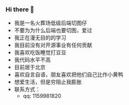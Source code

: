 ### Hi there 👋
<ul>
<li>我是一名火葬场低级后端切图仔</li>
<li>不要为为什么后端也要切图，爱过</li>
<li>我正在漫无目的的学习</li>
<li>我目前没有对开源事业有任何贡献</li>
<li>我喜欢吃饭睡觉打豆豆</li>
<li>我代码水平不高</li>
<li>目前居于北京</li>
<li>喜欢自言自语，朋友喜欢把他们自己比作小黄鸭</li>
<li>想爱生活，但是穷阻止我膨胀</li>
<li>联系方式：
<ul><li>qq: 1159981820</li>
</ul>
</ul>

